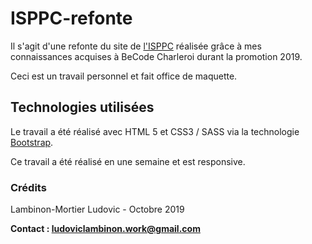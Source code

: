 # ISPPC-refonte

Il s'agit d'une refonte du site de <a href="http://www.isppc.be/">l'ISPPC</a> réalisée grâce à mes connaissances acquises à BeCode Charleroi durant la promotion 2019.

Ceci est un travail personnel et fait office de maquette.

## Technologies utilisées
Le travail a été réalisé avec HTML 5 et CSS3 / SASS via la technologie <a href="https://getbootstrap.com/">Bootstrap</a>.

Ce travail a été réalisé en une semaine et est responsive.

### Crédits
Lambinon-Mortier Ludovic - Octobre 2019

**Contact : ludoviclambinon.work@gmail.com**
